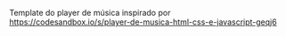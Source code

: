 Template do player de música inspirado por https://codesandbox.io/s/player-de-musica-html-css-e-javascript-geqj6
